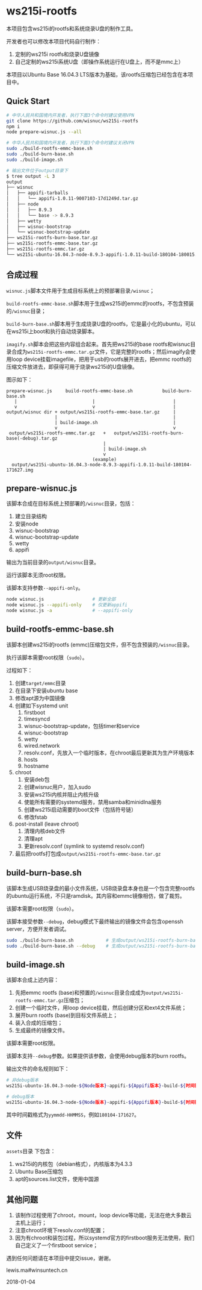 # ws215i-rootfs
本项目包含ws215i的rootfs和系统烧录U盘的制作工具。



开发者也可以修改本项目代码自行制作：

1. 定制的ws215i rootfs和烧录U盘镜像
2. 自己定制的ws215i系统U盘（即操作系统运行在U盘上，而不是mmc上）



本项目以Ubuntu Base 16.04.3 LTS版本为基础，该rootfs压缩包已经包含在本项目中。



## Quick Start

```bash
# 中华人民共和国境内开发者，执行下面3个命令时建议使用VPN
git clone https://github.com/wisnuc/ws215i-rootfs
npm i
node prepare-wisnuc.js --all

# 中华人民共和国境内开发者，执行下面3个命令时建议关闭VPN
sudo ./build-rootfs-emmc-base.sh
sudo ./build-burn-base.sh
sudo ./build-image.sh

# 输出文件位于output目录下
$ tree output -L 3
output
├── wisnuc
│   ├── appifi-tarballs
│   │   └── appifi-1.0.11-9007103-17d1249d.tar.gz
│   ├── node
│   │   ├── 8.9.3
│   │   └── base -> 8.9.3
│   ├── wetty
│   ├── wisnuc-bootstrap
│   └── wisnuc-bootstrap-update
├── ws215i-rootfs-burn-base.tar.gz
├── ws215i-rootfs-emmc-base.tar.gz
├── ws215i-rootfs-emmc.tar.gz
└── ws215i-ubuntu-16.04.3-node-8.9.3-appifi-1.0.11-build-180104-180015.img
```



## 合成过程

`wisnuc.js`脚本文件用于生成目标系统上的预部署目录`/wisnuc`；

`build-rootfs-emmc-base.sh`脚本用于生成ws215i的emmc的rootfs，不包含预装的`/wisnuc`目录；

`build-burn-base.sh`脚本用于生成烧录U盘的rootfs，它是最小化的ubuntu，可以在ws215i上boot和执行自动烧录脚本。

`imagify.sh`脚本会把这些内容组合起来。首先把ws215i的base rootfs和wisnuc目录合成为`ws215i-rootfs-emmc.tar.gz`文件，它是完整的rootfs；然后imagify会使用loop device挂载imagefile，把用于usb的rootfs展开进去，把emmc rootfs的压缩文件放进去，即获得可用于烧录ws215i的U盘镜像。

图示如下：

```
prepare-wisnuc.js     build-rootfs-emmc-base.sh           build-burn-base.sh
   |                            |                             |
   v                            v                             |
output/wisnuc dir + output/ws215i-rootfs-emmc-base.tar.gz     |
                  |                                           |
                  | build-image.sh                            |
                  v                                           v
 output/ws215i-rootfs-emmc.tar.gz   +   output/ws215i-rootfs-burn-base(-debug).tar.gz
                                    |
                                    | build-image.sh
                                    v
                                (example)
  output/ws215i-ubuntu-16.04.3-node-8.9.3-appifi-1.0.11-build-180104-171627.img
```



## prepare-wisnuc.js

该脚本合成在目标系统上预部署的`/wisnuc`目录，包括：

1. 建立目录结构
2. 安装node
3. wisnuc-bootstrap
4. wisnuc-bootstrap-update
5. wetty
6. appifi

输出为当前目录的`output/wisnuc`目录。

运行该脚本无须root权限。

该脚本支持参数`--appifi-only`。

```bash
node wisnuc.js                  # 更新全部
node wisnuc.js --appifi-only    # 仅更新appifi
node wisnuc.js -a               # --appifi-only
```



## build-rootfs-emmc-base.sh

该脚本创建ws215i的rootfs (emmc)压缩包文件，但不包含预装的`/wisnuc`目录。

执行该脚本需要root权限（`sudo`）。

过程如下：

1. 创建`target/emmc`目录
2. 在目录下安装ubuntu base
3. 修改apt源为中国镜像
4. 创建如下systemd unit
   1. firstboot
   2. timesyncd
   3. wisnuc-bootstrap-update，包括timer和service
   4. wisnuc-bootstrap
   5. wetty
   6. wired.network
   7. resolv.conf，先放入一个临时版本，在chroot最后更新其为生产环境版本
   8. hosts
   9. hostname
5. chroot
   1. 安装deb包
   2. 创建wisnuc用户，加入sudo
   3. 安装ws215i内核并阻止内核升级
   4. 使能所有需要的systemd服务，禁用samba和minidlna服务
   5. 创建ws215i启动需要的boot文件（包括符号链）
   6. 修改fstab
6. post-install (leave chroot)
   1. 清理内核deb文件
   2. 清理apt
   3. 更新resolv.conf (symlink to systemd resolv.conf)
7. 最后把rootfs打包成`output/ws215i-rootfs-emmc-base.tar.gz`



## build-burn-base.sh

该脚本生成USB烧录盘的最小文件系统，USB烧录盘本身也是一个包含完整rootfs的ubuntu运行系统，不只是ramdisk。其内容和emmc镜像相仿，做了裁剪。

该脚本需要root权限（`sudo`）。

该脚本接受参数`--debug`，debug模式下最终输出的镜像文件会包含openssh server，方便开发者调试。

```bash
sudo ./build-burn-base.sh            # 生成output/ws215i-rootfs-burn-base.tar.gz
sudo ./build-burn-base.sh --debug    # 生成output/ws215i-rootfs-burn-base-debug.tar.gz
```



## build-image.sh

该脚本合成上述内容：

1. 先把emmc rootfs (base)和预置的`/wisnuc`目录合成成为`output/ws215i-rootfs-emmc.tar.gz`压缩包；
2. 创建一个临时文件，用loop device挂载，然后创建分区和ext4文件系统；
3. 展开burn rootfs (base)到目标文件系统上；
4. 装入合成的压缩包；
5. 生成最终的镜像文件。

该脚本需要root权限。

该脚本支持`--debug`参数。如果提供该参数，会使用debug版本的burn rootfs。

输出文件的命名规则如下：


```bash
# 非debug版本
ws215i-ubuntu-16.04.3-node-${Node版本}-appifi-${Appifi版本}-build-${时间戳}.img

# debug版本
ws215i-ubuntu-16.04.3-node-${Node版本}-appifi-${Appifi版本}-build-${时间戳}-debug.img
```

其中时间戳格式为`yymmdd-HHMMSS`，例如`180104-171627`。



## 文件

`assets`目录 下包含：

1. ws215i的内核包（debian格式），内核版本为4.3.3
2. Ubuntu Base压缩包
3. apt的sources.list文件，使用中国源





## 其他问题

1. 该制作过程使用了chroot，mount，loop device等功能，无法在绝大多数云主机上运行；
2. 注意chroot环境下resolv.conf的配置；
3. 因为有chroot和装包过程，所以systemd官方的firstboot服务无法使用，我们自己定义了一个firstboot service；


遇到任何问题请在本项目中提交issue，谢谢。



lewis.ma#winsuntech.cn

2018-01-04


